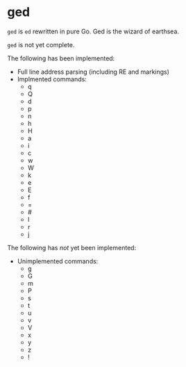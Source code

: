 # ged
`ged` is `ed` rewritten in pure Go.  Ged is the wizard of earthsea.

`ged` is not yet complete.

The following has been implemented:
- Full line address parsing (including RE and markings)
- Implmented commands:
  - q
  - Q
  - d
  - p
  - n
  - h
  - H
  - a
  - i
  - c
  - w
  - W
  - k
  - e
  - E
  - f
  - =
  - \#
  - l
  - r
  - j

The following has *not* yet been implemented:
- Unimplemented commands:
  - g
  - G
  - m
  - P
  - s
  - t
  - u
  - v
  - V
  - x
  - y
  - z
  - !